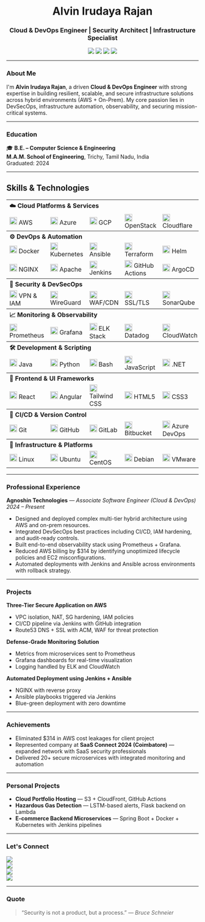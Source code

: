 <h1 align="center">Alvin Irudaya Rajan</h1>
<h3 align="center">Cloud & DevOps Engineer | Security Architect | Infrastructure Specialist</h3>

<p align="center">
  <img src="https://img.shields.io/badge/AWS-Cloud-orange?style=flat&logo=amazonaws&logoColor=white"/>
  <img src="https://img.shields.io/badge/Kubernetes-DevOps-blue?style=flat&logo=kubernetes&logoColor=white"/>
  <img src="https://img.shields.io/badge/On--Prem%20Infra-Expert-critical?style=flat&logo=server&logoColor=white"/>
  <img src="https://img.shields.io/badge/CyberSecurity-Defense-black?style=flat&logo=protonvpn&logoColor=white"/>
</p>

---

### About Me

I'm **Alvin Irudaya Rajan**, a driven **Cloud & DevOps Engineer** with strong expertise in building resilient, scalable, and secure infrastructure solutions across hybrid environments (AWS + On-Prem). My core passion lies in DevSecOps, infrastructure automation, observability, and securing mission-critical systems.

---

### Education

🎓 **B.E. – Computer Science & Engineering**  
**M.A.M. School of Engineering**, Trichy, Tamil Nadu, India  
Graduated: 2024

---

## Skills & Technologies

<table>
<tr><th colspan="5" align="left">☁️ Cloud Platforms & Services</th></tr>
<tr>
  <td><img src="https://cdn.simpleicons.org/amazonaws/F29111" width="20"/> AWS</td>
  <td><img src="https://cdn.simpleicons.org/microsoftazure/0078D4" width="20"/> Azure</td>
  <td><img src="https://cdn.simpleicons.org/googlecloud/4285F4" width="20"/> GCP</td>
  <td><img src="https://cdn.simpleicons.org/openstack/ED1944" width="20"/> OpenStack</td>
  <td><img src="https://cdn.simpleicons.org/cloudflare/F38020" width="20"/> Cloudflare</td>
</tr>

<tr><th colspan="5" align="left">⚙️ DevOps & Automation</th></tr>
<tr>
  <td><img src="https://cdn.simpleicons.org/docker/2496ED" width="20"/> Docker</td>
  <td><img src="https://cdn.simpleicons.org/kubernetes/326CE5" width="20"/> Kubernetes</td>
  <td><img src="https://cdn.simpleicons.org/ansible/EE0000" width="20"/> Ansible</td>
  <td><img src="https://cdn.simpleicons.org/terraform/623CE4" width="20"/> Terraform</td>
  <td><img src="https://cdn.simpleicons.org/helm/0F1689" width="20"/> Helm</td>
</tr>
<tr>
  <td><img src="https://cdn.simpleicons.org/nginx/009639" width="20"/> NGINX</td>
  <td><img src="https://cdn.simpleicons.org/apache/CA2131" width="20"/> Apache</td>
  <td><img src="https://cdn.simpleicons.org/jenkins/D24939" width="20"/> Jenkins</td>
  <td><img src="https://cdn.simpleicons.org/githubactions/2088FF" width="20"/> GitHub Actions</td>
  <td><img src="https://cdn.simpleicons.org/argocd/EF7B4D" width="20"/> ArgoCD</td>
</tr>

<tr><th colspan="5" align="left">🔐 Security & DevSecOps</th></tr>
<tr>
  <td><img src="https://cdn.simpleicons.org/protonvpn/89C402" width="20"/> VPN & IAM</td>
  <td><img src="https://cdn.simpleicons.org/wireguard/88171A" width="20"/> WireGuard</td>
  <td><img src="https://cdn.simpleicons.org/cloudflare/F38020" width="20"/> WAF/CDN</td>
  <td><img src="https://cdn.simpleicons.org/letsencrypt/003A70" width="20"/> SSL/TLS</td>
  <td><img src="https://cdn.simpleicons.org/sonarqube/4E9BCD" width="20"/> SonarQube</td>
</tr>

<tr><th colspan="5" align="left">📈 Monitoring & Observability</th></tr>
<tr>
  <td><img src="https://cdn.simpleicons.org/prometheus/E6522C" width="20"/> Prometheus</td>
  <td><img src="https://cdn.simpleicons.org/grafana/F46800" width="20"/> Grafana</td>
  <td><img src="https://cdn.simpleicons.org/elastic/005571" width="20"/> ELK Stack</td>
  <td><img src="https://cdn.simpleicons.org/datadog/632CA6" width="20"/> Datadog</td>
  <td><img src="https://cdn.simpleicons.org/awscloudwatch/FF9900" width="20"/> CloudWatch</td>
</tr>

<tr><th colspan="5" align="left">🛠️ Development & Scripting</th></tr>
<tr>
  <td><img src="https://cdn.simpleicons.org/java/007396" width="20"/> Java</td>
  <td><img src="https://cdn.simpleicons.org/python/3776AB" width="20"/> Python</td>
  <td><img src="https://cdn.simpleicons.org/bash/4EAA25" width="20"/> Bash</td>
  <td><img src="https://cdn.simpleicons.org/javascript/F7DF1E" width="20"/> JavaScript</td>
  <td><img src="https://cdn.simpleicons.org/dotnet/512BD4" width="20"/> .NET</td>
</tr>

<tr><th colspan="5" align="left">🎨 Frontend & UI Frameworks</th></tr>
<tr>
  <td><img src="https://cdn.simpleicons.org/react/61DAFB" width="20"/> React</td>
  <td><img src="https://cdn.simpleicons.org/angular/DD0031" width="20"/> Angular</td>
  <td><img src="https://cdn.simpleicons.org/tailwindcss/06B6D4" width="20"/> Tailwind CSS</td>
  <td><img src="https://cdn.simpleicons.org/html5/E34F26" width="20"/> HTML5</td>
  <td><img src="https://cdn.simpleicons.org/css3/1572B6" width="20"/> CSS3</td>
</tr>

<tr><th colspan="5" align="left">🔄 CI/CD & Version Control</th></tr>
<tr>
  <td><img src="https://cdn.simpleicons.org/git/F05032" width="20"/> Git</td>
  <td><img src="https://cdn.simpleicons.org/github/181717" width="20"/> GitHub</td>
  <td><img src="https://cdn.simpleicons.org/gitlab/FCA121" width="20"/> GitLab</td>
  <td><img src="https://cdn.simpleicons.org/bitbucket/0052CC" width="20"/> Bitbucket</td>
  <td><img src="https://cdn.simpleicons.org/azuredevops/0078D7" width="20"/> Azure DevOps</td>
</tr>

<tr><th colspan="5" align="left">🧰 Infrastructure & Platforms</th></tr>
<tr>
  <td><img src="https://cdn.simpleicons.org/linux/FCC624" width="20"/> Linux</td>
  <td><img src="https://cdn.simpleicons.org/ubuntu/E95420" width="20"/> Ubuntu</td>
  <td><img src="https://cdn.simpleicons.org/centos/262577" width="20"/> CentOS</td>
  <td><img src="https://cdn.simpleicons.org/debian/A81D33" width="20"/> Debian</td>
  <td><img src="https://cdn.simpleicons.org/vmware/607078" width="20"/> VMware</td>
</tr>
</table>


---

### Professional Experience

**Agnoshin Technologies** — *Associate Software Engineer (Cloud & DevOps)*  
*2024 – Present*

- Designed and deployed complex multi-tier hybrid architecture using AWS and on-prem resources.
- Integrated DevSecOps best practices including CI/CD, IAM hardening, and audit-ready controls.
- Built end-to-end observability stack using Prometheus + Grafana.
- Reduced AWS billing by $314 by identifying unoptimized lifecycle policies and EC2 misconfigurations.
- Automated deployments with Jenkins and Ansible across environments with rollback strategy.

---

### Projects

**Three-Tier Secure Application on AWS**  
- VPC isolation, NAT, SG hardening, IAM policies  
- CI/CD pipeline via Jenkins with GitHub integration  
- Route53 DNS + SSL with ACM, WAF for threat protection  

**Defense-Grade Monitoring Solution**  
- Metrics from microservices sent to Prometheus  
- Grafana dashboards for real-time visualization  
- Logging handled by ELK and CloudWatch  

**Automated Deployment using Jenkins + Ansible**  
- NGINX with reverse proxy  
- Ansible playbooks triggered via Jenkins  
- Blue-green deployment with zero downtime  

---

### Achievements

- Eliminated $314 in AWS cost leakages for client project  
- Represented company at **SaaS Connect 2024 (Coimbatore)** — expanded network with SaaS security professionals  
- Delivered 20+ secure microservices with integrated monitoring and automation

---

### Personal Projects

- **Cloud Portfolio Hosting** — S3 + CloudFront, GitHub Actions  
- **Hazardous Gas Detection** — LSTM-based alerts, Flask backend on Lambda  
- **E-commerce Backend Microservices** — Spring Boot + Docker + Kubernetes with Jenkins pipelines  

---

### Let's Connect

<a href="mailto:alvinirudayarajan@gmail.com"><img src="https://img.shields.io/badge/Email-Contact-red?style=flat&logo=gmail&logoColor=white" /></a>  
<a href="https://www.linkedin.com/in/allwin-iruthaya-rajan"><img src="https://img.shields.io/badge/LinkedIn-Profile-blue?style=flat&logo=linkedin&logoColor=white" /></a>  
<a href="https://wa.me/91XXXXXXXXXX"><img src="https://img.shields.io/badge/WhatsApp-Message-25D366?style=flat&logo=whatsapp&logoColor=white" /></a>  
<a href="https://www.youtube.com/@yourchannel"><img src="https://img.shields.io/badge/YouTube-Subscribe-red?style=flat&logo=youtube&logoColor=white" /></a>  

---

### Quote

> “Security is not a product, but a process.” — *Bruce Schneier*
